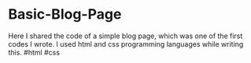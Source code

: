 # Basic-Blog-Page
Here I shared the code of a simple blog page, which was one of the first codes I wrote. I used html and css programming languages while writing this.
#html #css
